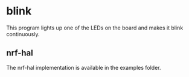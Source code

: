 # blink

This program lights up one of the LEDs on the board and makes it blink continuously.

## nrf-hal

The nrf-hal implementation is available in the examples folder.
